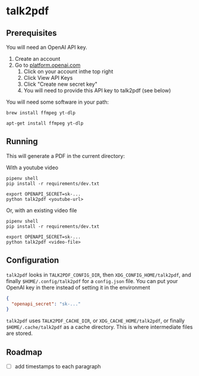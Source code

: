 # talk2pdf

## Prerequisites

You will need an OpenAI API key.
1. Create an account
2. Go to [platform.openai.com](https://platform.openai.com)
    1. Click on your account inthe top right
    2. Click View API Keys
    3. Click "Create new secret key"
    4. You will need to provide this API key to talk2pdf (see below)

You will need some software in your path:
```
brew install ffmpeg yt-dlp
```

```
apt-get install ffmpeg yt-dlp
```

## Running

This will generate a PDF in the current directory:

With a youtube video
```
pipenv shell
pip install -r requirements/dev.txt

export OPENAPI_SECRET=sk-...
python talk2pdf <youtube-url>
```

Or, with an existing video file
```
pipenv shell
pip install -r requirements/dev.txt

export OPENAPI_SECRET=sk-...
python talk2pdf <video-file>
```

## Configuration

`talk2pdf` looks in `TALK2PDF_CONFIG_DIR`, then `XDG_CONFIG_HOME/talk2pdf`, and finally `$HOME/.config/talk2pdf` for a `config.json` file.
You can put your OpenAI key in there instead of setting it in the environment

```json
{
  "openapi_secret": "sk-..."
}
```

`talk2pdf` uses `TALK2PDF_CACHE_DIR`, or `XDG_CACHE_HOME/talk2pdf`, or finally `$HOME/.cache/talk2pdf` as a cache directory.
This is where intermediate files are stored.


## Roadmap

- [ ] add timestamps to each paragraph